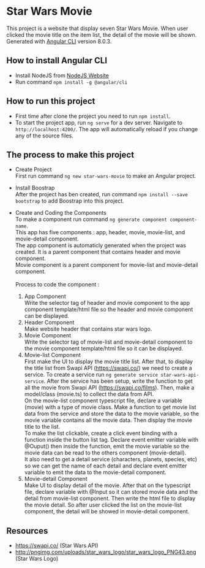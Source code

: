 # Star Wars Movie

This project is a website that display seven Star Wars Movie. When user clicked the movie title on the item list, the detail of the movie will be shown. <br>
Generated with [Angular CLI](https://github.com/angular/angular-cli) version 8.0.3.

## How to install Angular CLI

- Install NodeJS from [NodeJS Website](https://nodejs.org/en/)
- Run command `npm install -g @angular/cli`

## How to run this project

- First time after clone the project you need to run `npm install`. <br>
- To start the project app, run `ng serve` for a dev server. Navigate to `http://localhost:4200/`. The app will automatically reload if you change any of the source files.

## The process to make this project
- Create Project <br>
First run command `ng new star-wars-movie` to make an Angular project.

- Install Boostrap <br>
After the project has ben created, run command `npm install --save bootstrap` to add Boostrap into this project.

- Create and Coding the Components <br>
To make a component run command `ng generate component component-name`. <br>
This app has five components : app, header, movie, movie-list, and movie-detail component. <br>
The app component is automaticly generated when the project was created. It is a parent component that contains header and movie component. <br>
Movie component is a parent component for movie-list and movie-detail component. <br><br>
Process to code the component :
  1. App Component <br>
     Write the selector tag of header and movie component to the app component template/html file so the header and movie component can be displayed.
  2. Header Component <br>
     Make website header that contains star wars logo.
  3. Movie Component <br>
     Write the selector tag of movie-list and movie-detail component to the movie component template/html file so it can be displayed.
  4. Movie-list Component <br>
     First make the UI to display the movie title list. After that, to display the title list from Swapi API (https://swapi.co/) we need to create a service. To create a service run `ng generate service star-wars-api-service`. After the service has been setup, write the function to get all the movie from Swapi API (https://swapi.co/films). Then, make a model/class (movie.ts) to collect the data from API.<br> 
On the movie-list component typescript file, declare a variable (movie) with a type of movie class. Make a function to get movie list data from the service and store the data to the movie variable, so the movie variable contains all the movie data. Then display the movie title to the list. <br>
To make the list clickable, create a click event binding with a function inside the button list tag. Declare event emitter variable with @Ouput() then inside the function, emit the movie variable so the movie data can be read to the others component (movie-detail). <br>
It also need to get a detail service (characters, planets, species, etc) so we can get the name of each detail and declare event emitter variable to emit the data to the movie-detail component.
   5. Movie-detail Component <br>
      Make UI to display detail of the movie. After that on the typescript file, declare variable with @Input so it can stored movie data and the detail from movie-list component. Then write the html file to display the movie detail. So after user clicked the list on the movie-list component, the detail will be showed in movie-detail component.

## Resources
- https://swapi.co/ (Star Wars API)
- http://pngimg.com/uploads/star_wars_logo/star_wars_logo_PNG43.png (Star Wars Logo)
